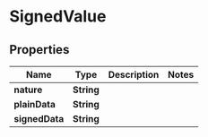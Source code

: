 

# SignedValue


## Properties

| Name | Type | Description | Notes |
|------------ | ------------- | ------------- | -------------|
|**nature** | **String** |  |  |
|**plainData** | **String** |  |  |
|**signedData** | **String** |  |  |



